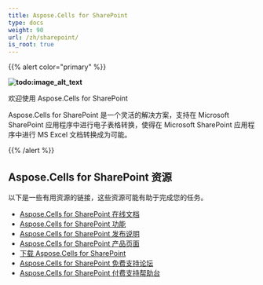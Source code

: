 ```yaml
---
title: Aspose.Cells for SharePoint
type: docs
weight: 90
url: /zh/sharepoint/
is_root: true
---
```


{{% alert color="primary" %}}

**![todo:image_alt_text](logo.png)**

欢迎使用 Aspose.Cells for SharePoint

Aspose.Cells for SharePoint 是一个灵活的解决方案，支持在 Microsoft SharePoint 应用程序中进行电子表格转换，使得在 Microsoft SharePoint 应用程序中进行 MS Excel 文档转换成为可能。

{{% /alert %}}

## **Aspose.Cells for SharePoint 资源**

以下是一些有用资源的链接，这些资源可能有助于完成您的任务。

- [Aspose.Cells for SharePoint 在线文档](/cells/zh/sharepoint/)
- [Aspose.Cells for SharePoint 功能](/cells/zh/sharepoint/features/)
- [Aspose.Cells for SharePoint 发布说明](https://releases.aspose.com/cells/sharepoint/release-notes/)
- [Aspose.Cells for SharePoint 产品页面](https://products.aspose.com/cells/python-java/)
- [下载 Aspose.Cells for SharePoint](https://downloads.aspose.com/cells/sharepoint)
- [Aspose.Cells for SharePoint 免费支持论坛](https://forum.aspose.com/c/cells/9)
- [Aspose.Cells for SharePoint 付费支持帮助台](https://helpdesk.aspose.com/)
